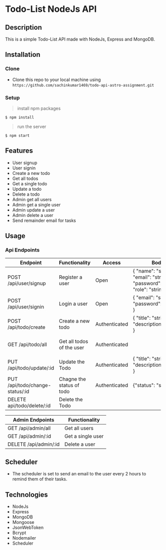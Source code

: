 # Todo-List NodeJs API
## Description
This is a simple Todo-List API made with NodeJs, Express and MongoDB.
## Installation
### Clone
- Clone this repo to your local machine using `https://github.com/sachinkumar1469/todo-api-astro-assignment.git`
### Setup
> install npm packages
```shell
$ npm install
```
> run the server
```shell
$ npm start
```
## Features
- User signup
- User signin
- Create a new todo
- Get all todos
- Get a single todo
- Update a todo
- Delete a todo
- Admin get all users
- Admin get a single user
- Admin update a user
- Admin delete a user
- Send remainder email for tasks
## Usage
### Api Endpoints
| Endpoint | Functionality | Access | Body | Headers | Response |
| --- | --- | --- | --- | --- | --- |
| POST /api/user/signup | Register a user | Open | { "name": "string", "email": "string", "password": "string", "role": "string" } | | { "Authorization": "string" } | { "token": "string"} |
| POST /api/user/signin | Login a user | Open | { "email": "string", "password": "string" } | | { "token": "string" } |
| POST /api/todo/create | Create a new todo | Authenticated | { "title": "string", "description":"string" } | { "Authorization": "string" } | { "todo": "todo" } |
| GET /api/todo/all | Get all todos of the user | Authenticated | | { "Authorization": "string" } | [{ "todos": "todos" }] |
| PUT /api/todo/update/:id | Update the Todo | Authenticated | { "title": "string", "description":"string" } | { "Authorization": "string" } | { "todo": "todo" } |
| PUT /api/todo/change-status/:id | Chagne the status of todo | Authenticated | {"status": "string"} | { "Authorization": "string" } | { "todo": "todo" } |
| DELETE api/todo/delete/:id | Delete the Todo | 

| Admin Endpoints | Functionality |
| --- | --- |
| GET /api/admin/all | Get all users |
| GET /api/admin/:id | Get a single user |
| DELETE /api/admin/:id | Delete a user |

## Scheduler
- The scheduler is set to send an email to the user every 2 hours to remind them of their tasks.

## Technologies
- NodeJs
- Express
- MongoDB
- Mongoose
- JsonWebToken
- Bcrypt
- Nodemailer
- Scheduler